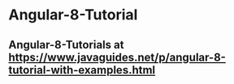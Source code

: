 # Angular-8-Tutorial
## Angular-8-Tutorials at https://www.javaguides.net/p/angular-8-tutorial-with-examples.html
